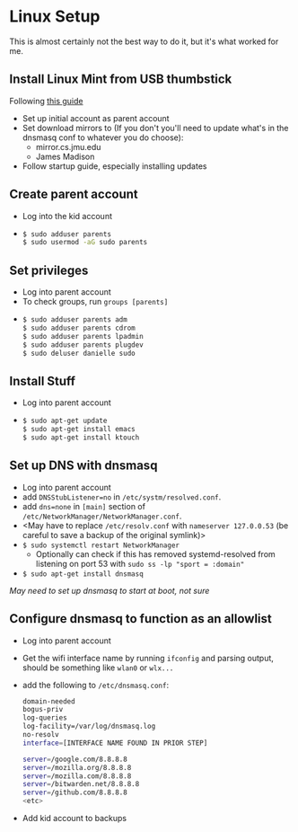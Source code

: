 # Linux Setup
This is almost certainly not the best way to do it, but it's what worked for me.


## Install Linux Mint from USB thumbstick
Following [this guide](https://linuxmint-installation-guide.readthedocs.io/en/latest/)

* Set up initial account as parent account
* Set download mirrors to (If you don't you'll need to update what's in the dnsmasq conf to whatever you do choose):
  * mirror.cs.jmu.edu
  * James Madison
* Follow startup guide, especially installing updates

## Create parent account
* Log into the kid account
* ```bash
  $ sudo adduser parents
  $ sudo usermod -aG sudo parents
  ```

## Set privileges
* Log into parent account
* To check groups, run `groups [parents]`
* ```bash
  $ sudo adduser parents adm
  $ sudo adduser parents cdrom
  $ sudo adduser parents lpadmin
  $ sudo adduser parents plugdev
  $ sudo deluser danielle sudo
  ```
 
## Install Stuff
* Log into parent account
* ```bash
  $ sudo apt-get update
  $ sudo apt-get install emacs
  $ sudo apt-get install ktouch
  ```

## Set up DNS with dnsmasq
* Log into parent account
* add `DNSStubListener=no` in `/etc/systm/resolved.conf`.
* add `dns=none` in `[main]` section of `/etc/NetworkManager/NetworkManager.conf`.
* <May have to replace `/etc/resolv.conf` with `nameserver 127.0.0.53` (be careful to save a backup of the original symlink)>
* `$ sudo systemctl restart NetworkManager`
  * Optionally can check if this has removed systemd-resolved from listening on port 53 with `sudo ss -lp "sport = :domain"`
* `$ sudo apt-get install dnsmasq`

_May need to set up dnsmasq to start at boot, not sure_


## Configure dnsmasq to function as an allowlist
* Log into parent account
* Get the wifi interface name by running `ifconfig` and parsing output, should be something like `wlan0` or `wlx...`
* add the following to `/etc/dnsmasq.conf`:
  ```bash
  domain-needed
  bogus-priv
  log-queries
  log-facility=/var/log/dnsmasq.log
  no-resolv
  interface=[INTERFACE NAME FOUND IN PRIOR STEP]
  
  server=/google.com/8.8.8.8
  server=/mozilla.org/8.8.8.8
  server=/mozilla.com/8.8.8.8
  server=/bitwarden.net/8.8.8.8
  server=/github.com/8.8.8.8
  <etc>
  ```


* Add kid account to backups
